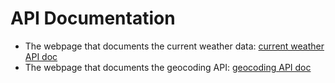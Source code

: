 # API Documentation

- The webpage that documents the current weather data: [current weather API doc](https://openweathermap.org/current)
- The webpage that documents the geocoding API: [geocoding API doc](https://openweathermap.org/api/geocoding-api)
